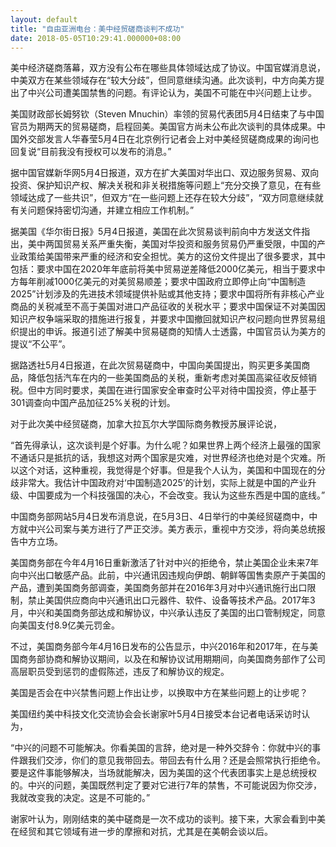 ```yaml
---
layout: default
title: "自由亚洲电台：美中经贸磋商谈判不成功"
date: 2018-05-05T10:29:41.000000+08:00
---
```


美中经济磋商落幕，双方没有公布在哪些具体领域达成了协议。中国官媒消息说，中美双方在某些领域存在“较大分歧”，但同意继续沟通。此次谈判，中方向美方提出了中兴公司遭美国禁售的问题。有评论认为，美国不可能在中兴问题上让步。

美国财政部长姆努钦（Steven Mnuchin）率领的贸易代表团5月4日结束了与中国官员为期两天的贸易磋商，启程回美。美国官方尚未公布此次谈判的具体成果。中国外交部发言人华春莹5月4日在北京例行记者会上对中美经贸磋商成果的询问也回复说“目前我没有授权可以发布的消息。”

据中国官媒新华网5月4日报道，双方在扩大美国对华出口、双边服务贸易、双向投资、保护知识产权、解决关税和非关税措施等问题上“充分交换了意见，在有些领域达成了一些共识”，但双方“在一些问题上还存在较大分歧”，“双方同意继续就有关问题保持密切沟通，并建立相应工作机制。”

据美国《华尔街日报》5月4日报道，美国在此次贸易谈判前向中方发送文件指出，美中两国贸易关系严重失衡，美国对华投资和服务贸易仍严重受限，中国的产业政策给美国带来严重的经济和安全担忧。美方的这份文件提出了很多要求，其中包括：要求中国在2020年年底前将美中贸易逆差降低2000亿美元，相当于要求中方每年削减1000亿美元的对美贸易顺差；要求中国政府立即停止向“中国制造2025”计划涉及的先进技术领域提供补贴或其他支持；要求中国将所有非核心产业商品的关税减至不高于美国对进口产品征收的关税水平；要求中国保证不对美国因知识产权争端采取的措施进行报复，并要求中国撤回就知识产权问题向世界贸易组织提出的申诉。报道引述了解美中贸易磋商的知情人士透露，中国官员认为美方的提议“不公平”。

据路透社5月4日报道，在此次贸易磋商中，中国向美国提出，购买更多美国商品，降低包括汽车在内的一些美国商品的关税，重新考虑对美国高粱征收反倾销税。但中方同时要求，美国在进行国家安全审查时公平对待中国投资，停止基于301调查向中国产品加征25%关税的计划。

对于此次美中经贸磋商，加拿大拉瓦尔大学国际商务教授苏展评论说，

“首先得承认，这次谈判是个好事。为什么呢？如果世界上两个经济上最强的国家不通话只是抵抗的话，我想这对两个国家是灾难，对世界经济也绝对是个灾难。所以这个对话，这种重视，我觉得是个好事。但是我个人认为，美国和中国现在的分歧非常大。我估计中国政府对‘中国制造2025’的计划，实际上就是中国的产业升级、中国要成为一个科技强国的决心，不会改变。我认为这些东西是中国的底线。”

中国商务部网站5月4日发布消息说，在5月3日、4日举行的中美经贸磋商中，中方就中兴公司案与美方进行了严正交涉。美方表示，重视中方交涉，将向美总统报告中方立场。

美国商务部在今年4月16日重新激活了针对中兴的拒绝令，禁止美国企业未来7年向中兴出口敏感产品。此前，中兴通讯因违规向伊朗、朝鲜等国售卖原产于美国的产品，遭到美国商务部调查，美国商务部并在2016年3月对中兴通讯施行出口限制，禁止美国供应商向中兴通讯出口元器件、软件、设备等技术产品。2017年3月，中兴和美国商务部达成和解协议，中兴承认违反了美国的出口管制规定，同意向美国支付8.9亿美元罚金。

不过，美国商务部今年4月16日发布的公告显示，中兴2016年和2017年，在与美国商务部协商和解协议期间，以及在和解协议试用期期间，向美国商务部作了公司高层职员受到惩罚的虚假陈述，违反了和解协议的规定。

美国是否会在中兴禁售问题上作出让步，以换取中方在某些问题上的让步呢？

美国纽约美中科技文化交流协会会长谢家叶5月4日接受本台记者电话采访时认为，

“中兴的问题不可能解决。你看美国的言辞，绝对是一种外交辞令：你就中兴的事件跟我们交涉，你们的意见我带回去。带回去有什么用？还是会照常执行拒绝令。要是这件事能够解决，当场就能解决，因为美国的这个代表团事实上是总统授权的。中兴的问题，美国既然判定了要对它进行7年的禁售，不可能说因为你交涉，我就改变我的决定。这是不可能的。”

谢家叶认为，刚刚结束的美中磋商是一次不成功的谈判。接下来，大家会看到中美在经贸和其它领域有进一步的摩擦和对抗，尤其是在美朝会谈以后。

